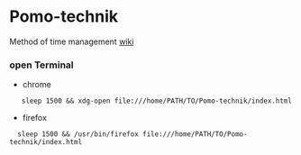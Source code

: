 # Pomo-technik
Method of time management [wiki](https://de.wikipedia.org/wiki/Pomodoro-Technik)

### open Terminal 

* chrome
```
   sleep 1500 && xdg-open file:///home/PATH/TO/Pomo-technik/index.html
```

* firefox
```
  sleep 1500 && /usr/bin/firefox file:///home/PATH/TO/Pomo-technik/index.html
```

